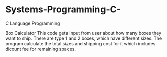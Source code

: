# Systems-Programming-C-
C Language Programming

Box Calculator
This code gets input from user about how many boxes they want to ship. There are type 1 and 2 boxes, which have different sizes. 
The program calculate the total sizes and shipping cost for it which includes dicount fee for remaining spaces.

